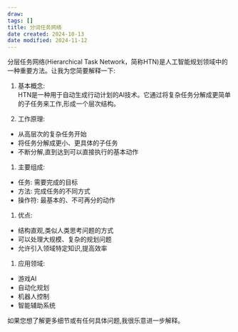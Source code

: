 ```yaml
---
draw:
tags: []
title: 分词任务网络
date created: 2024-10-13
date modified: 2024-11-12
---
```


分层任务网络(Hierarchical Task Network，简称HTN)是人工智能规划领域中的一种重要方法。让我为您简要解释一下:

1. 基本概念:  
HTN是一种用于自动生成行动计划的AI技术。它通过将复杂任务分解成更简单的子任务来工作,形成一个层次结构。

2. 工作原理:
- 从高层次的复杂任务开始
- 将任务分解成更小、更具体的子任务
- 不断分解,直到达到可以直接执行的基本动作

1. 主要组成:
- 任务: 需要完成的目标
- 方法: 完成任务的不同方式
- 操作符: 最基本的、不可再分的动作

1. 优点:
- 结构直观,类似人类思考问题的方式
- 可以处理大规模、复杂的规划问题
- 允许引入领域特定知识,提高效率

1. 应用领域:
- 游戏AI
- 自动化规划
- 机器人控制
- 智能辅助系统

如果您想了解更多细节或有任何具体问题,我很乐意进一步解释。
